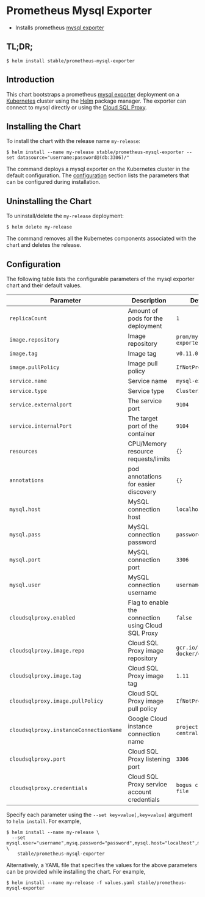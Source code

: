 # Prometheus Mysql Exporter

* Installs prometheus [mysql exporter](https://github.com/prometheus/mysqld_exporter)

## TL;DR;

```console
$ helm install stable/prometheus-mysql-exporter
```

## Introduction

This chart bootstraps a prometheus [mysql exporter](http://github.com/prometheus/mysql_exporter) deployment on a [Kubernetes](http://kubernetes.io) cluster using the [Helm](https://helm.sh) package manager. The exporter can connect to mysql directly or using the [Cloud SQL Proxy](https://cloud.google.com/sql/docs/mysql/sql-proxy).

## Installing the Chart

To install the chart with the release name `my-release`:

```console
$ helm install --name my-release stable/prometheus-mysql-exporter --set datasource="username:password@(db:3306)/"
```

The command deploys a mysql exporter on the Kubernetes cluster in the default configuration. The [configuration](#configuration) section lists the parameters that can be configured during installation.

## Uninstalling the Chart

To uninstall/delete the `my-release` deployment:

```console
$ helm delete my-release
```

The command removes all the Kubernetes components associated with the chart and deletes the release.

## Configuration

The following table lists the configurable parameters of the mysql exporter chart and their default values.

|        Parameter                         |                                                          Description                                                 |                 Default                 |
| ---------------------------------------- | -------------------------------------------------------------------------------------------------------------------- | --------------------------------------- |
| `replicaCount`                           | Amount of pods for the deployment                                                                                    | `1`                                     |
| `image.repository`                       | Image repository                                                                                                     | `prom/mysqld-exporter`                  |
| `image.tag`                              | Image tag                                                                                                            | `v0.11.0`                               |
| `image.pullPolicy`                       | Image pull policy                                                                                                    | `IfNotPresent`                          |
| `service.name`                           | Service name                                                                                                         | `mysql-exporter`                        |
| `service.type`                           | Service type                                                                                                         | `ClusterIP`                             |
| `service.externalport`                   | The service port                                                                                                     | `9104`                                  |
| `service.internalPort`                   | The target port of the container                                                                                     | `9104`                                  |
| `resources`                              | CPU/Memory resource requests/limits                                                                                  | `{}`                                    |
| `annotations`                            | pod annotations for easier discovery                                                                                 | `{}`                                    |
| `mysql.host`                             | MySQL connection host                                                                                                | `localhost`                             |
| `mysql.pass`                             | MySQL connection password                                                                                            | `password`                              |
| `mysql.port`                             | MySQL connection port                                                                                                | `3306`                                  |
| `mysql.user`                             | MySQL connection username                                                                                            | `username`                              |
| `cloudsqlproxy.enabled`                  | Flag to enable the connection using Cloud SQL Proxy                                                                  | `false`                                 |
| `cloudsqlproxy.image.repo`               | Cloud SQL Proxy image repository                                                                                     | `gcr.io/cloudsql-docker/gce-proxy`      |
| `cloudsqlproxy.image.tag`                | Cloud SQL Proxy image tag                                                                                            | `1.11`                                  |
| `cloudsqlproxy.image.pullPolicy`         | Cloud SQL Proxy image pull policy                                                                                    | `IfNotPresent`                          |
| `cloudsqlproxy.instanceConnectionName`   | Google Cloud instance connection name                                                                                | `project:us-central1:dbname`            |
| `cloudsqlproxy.port`                     | Cloud SQL Proxy listening port                                                                                       | `3306`                                  |
| `cloudsqlproxy.credentials`              | Cloud SQL Proxy service account credentials                                                                          | `bogus credential file`                 |


Specify each parameter using the `--set key=value[,key=value]` argument to `helm install`. For example,

```console
$ helm install --name my-release \
  --set mysql.user="username",mysq.password="password",mysql.host="localhost",mysql.port="3306"  \
    stable/prometheus-mysql-exporter
```

Alternatively, a YAML file that specifies the values for the above parameters can be provided while installing the chart. For example,

```console
$ helm install --name my-release -f values.yaml stable/prometheus-mysql-exporter
```

